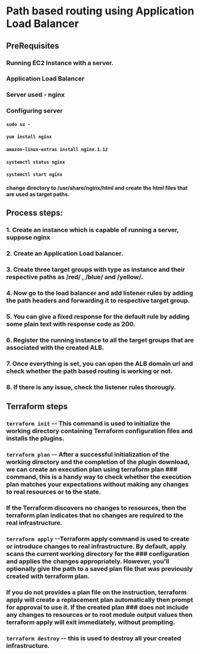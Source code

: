 # Path based routing using Application Load Balancer
## PreRequisites
### Running EC2 Instance with a server.
### Application Load Balancer
### Server used - nginx 
### Configuring server 
#### ```sudo su - ```
#### ```yum install nginx```
#### ```amazon-linux-extras install nginx.1.12```
#### ```systemctl status nginx```
#### ```systemctl start nginx```
#### change directory to /usr/share/nginx/html and create the html files that are used as target paths.
## Process steps:
### 1. Create an instance which is capable of running a server, suppose nginx
### 2. Create an Application Load balancer.
### 3. Create three target groups with type as instance and their respective paths as /red/ , /blue/ and /yellow/.
### 4. Now go to the load balancer and add listener rules by adding the path headers and forwarding it to respective target group.
### 5. You can give a fixed response for the default rule by adding some plain text with response code as 200.
### 6. Register the running instance to all the target groups that are associated with the created ALB.
### 7. Once everything is set, you can open the ALB domain url and check whether the path based routing is working or not.
### 8. If there is any issue, check the listener rules thorougly.
## Terraform steps
### ```terraform init``` -- This command is used to initialize the working directory containing Terraform configuration files  and installs the plugins.
### ```terraform plan``` -- After a successful initialization of the working directory and the completion of the plugin download, we can create an execution plan using terraform plan ### command, this is a handy way to check whether the execution plan matches your expectations without making any changes to real resources or to the state.
### If the Terraform discovers no changes to resources, then the terraform plan indicates that no changes are required to the real infrastructure.
### ```terraform apply``` --Terraform apply command is used to create or introduce changes to real infrastructure. By default, apply scans the current working directory for the ### configuration and applies the changes appropriately. However, you’ll optionally give the path to a saved plan file that was previously created with terraform plan.
### If you do not provides a plan file on the instruction, terraform apply will create a replacement plan automatically then prompt for approval to use it. If the created plan  ### does not include any changes to resources or to root module output values then terraform apply will exit immediately, without prompting.
### ```terraform destroy``` -- this is used to destroy all your created infrastructure.
